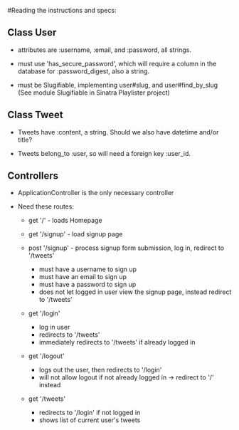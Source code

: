 #Reading the instructions and specs:

## Class User
* attributes are :username, :email, and :password, all strings.

* must use 'has_secure_password', which will require a column in the 
database for :password_digest, also a string.

* must be Slugifiable, implementing user#slug, and user#find_by_slug  
(See module Slugifiable in Sinatra Playlister project)

## Class Tweet
* Tweets have :content, a string.  Should we also have datetime and/or title?

* Tweets belong_to :user, so will need a foreign key :user_id.

## Controllers
* ApplicationController is the only necessary controller

* Need these routes:

  * get '/' - loads Homepage

  * get '/signup' - load signup page

  * post '/signup' - process signup form submission, log in, redirect to '/tweets'
    * must have a username to sign up
    * must have an email to sign up
    * must have a password to sign up
    * does not let logged in user view the signup page, instead redirect to '/tweets'

  * get '/login'
    * log in user
    * redirects to '/tweets'
    * immediately redirects to '/tweets' if already logged in

  * get '/logout'
    * logs out the user, then redirects to '/login'
    * will not allow logout if not already logged in -> redirect to '/' instead

  * get '/tweets'
    * redirects to '/login' if not logged in
    * shows list of current user's tweets

